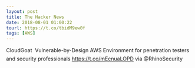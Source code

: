 ```yaml
---
layout: post
title: The Hacker News
date: 2018-08-01 01:00:22
tourl: https://t.co/tbidM9ew0f
tags: [AWS]
---
```

CloudGoat  Vulnerable-by-Design AWS Environment for penetration testers and security professionals https://t.co/mEcnuaLOPD via @RhinoSecurity